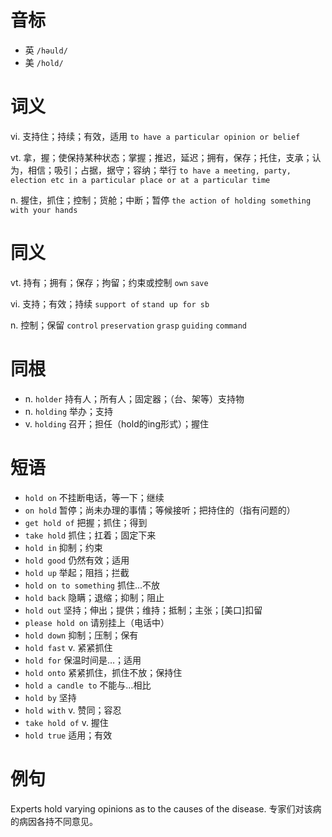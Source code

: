 # 音标

- 英 `/həuld/`
- 美 `/hold/`

# 词义

vi. 支持住；持续；有效，适用
`to have a particular opinion or belief`

vt. 拿，握；使保持某种状态；掌握；推迟，延迟；拥有，保存；托住，支承；认为，相信；吸引；占据，据守；容纳；举行
`to have a meeting, party, election etc in a particular place or at a particular time`

n. 握住，抓住；控制；货舱；中断；暂停
`the action of holding something with your hands`

# 同义

vt. 持有；拥有；保存；拘留；约束或控制
`own` `save`

vi. 支持；有效；持续
`support of` `stand up for sb`

n. 控制；保留
`control` `preservation` `grasp` `guiding` `command`

# 同根

- n. `holder` 持有人；所有人；固定器；（台、架等）支持物
- n. `holding` 举办；支持
- v. `holding` 召开；担任（hold的ing形式）；握住

# 短语

- `hold on` 不挂断电话，等一下；继续
- `on hold` 暂停；尚未办理的事情；等候接听；把持住的（指有问题的）
- `get hold of` 把握；抓住；得到
- `take hold` 抓住；扛着；固定下来
- `hold in` 抑制；约束
- `hold good` 仍然有效；适用
- `hold up` 举起；阻挡；拦截
- `hold on to something` 抓住...不放
- `hold back` 隐瞒；退缩；抑制；阻止
- `hold out` 坚持；伸出；提供；维持；抵制；主张；[美口]扣留
- `please hold on` 请别挂上（电话中）
- `hold down` 抑制；压制；保有
- `hold fast` v. 紧紧抓住
- `hold for` 保温时间是…；适用
- `hold onto` 紧紧抓住，抓住不放；保持住
- `hold a candle to` 不能与…相比
- `hold by` 坚持
- `hold with` v. 赞同；容忍
- `take hold of` v. 握住
- `hold true` 适用；有效

# 例句

Experts hold varying opinions as to the causes of the disease.
专家们对该病的病因各持不同意见。



